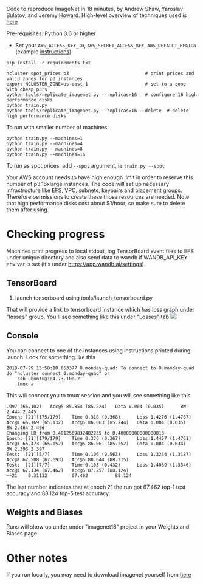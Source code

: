 Code to reproduce ImageNet in 18 minutes, by Andrew Shaw, Yaroslav Bulatov, and Jeremy Howard. High-level overview of techniques used is [here](http://fast.ai/2018/08/10/fastai-diu-imagenet/)


Pre-requisites: Python 3.6 or higher

- Set your `AWS_ACCESS_KEY_ID`, `AWS_SECRET_ACCESS_KEY`, `AWS_DEFAULT_REGION` (example [instructions](https://docs.google.com/document/d/1Z8lCZVWXs7XORbiNmBAsBDtouV3KwrtH8-UL5M-zHus/edit))

```
pip install -r requirements.txt

ncluster spot_prices p3                            # print prices and valid zones for p3 instances
export NCLUSTER_ZONE=us-east-1                     # set to a zone with cheap p3's
python tools/replicate_imagenet.py --replicas=16   # configure 16 high performance disks
python train.py
python tools/replicate_imagenet.py --replicas=16 --delete  # delete high performance disks
```

To run with smaller number of machines:

```
python train.py --machines=1
python train.py --machines=4
python train.py --machines=8
python train.py --machines=16
```

To run as spot prices, add `--spot` argument, ie `train.py --spot`

Your AWS account needs to have high enough limit in order to reserve this number of p3.16xlarge instances. The code will set up necessary infrastructure like EFS, VPC, subnets, keypairs and placement groups. Therefore permissions to create these those resources are needed. Note that high performance disks cost about $1/hour, so make sure to delete them after using.


# Checking progress

Machines print progress to local stdout, log TensorBoard event files to EFS under unique directory and also send data to wandb if WANDB_API_KEY env var is set (it's under https://app.wandb.ai/settings).


## TensorBoard
1. launch tensorboard using tools/launch_tensorboard.py

That will provide a link to tensorboard instance which has loss graph under "losses" group. You'll see something like this under "Losses" tab
<img src='https://raw.githubusercontent.com/diux-dev/imagenet18/master/tensorboard.png'>

## Console
You can connect to one of the instances using instructions printed during launch. Look for something like this

```
2019-07-29 15:58:10.653377 0.monday-quad: To connect to 0.monday-quad do "ncluster connect 0.monday-quad" or
    ssh ubuntu@184.73.100.7
    tmux a
```

This will connect you to tmux session and you will see something like this

```
.997 (65.102)   Acc@5 85.854 (85.224)   Data 0.004 (0.035)      BW 2.444 2.445
Epoch: [21][175/179]    Time 0.318 (0.368)      Loss 1.4276 (1.4767)    Acc@1 66.169 (65.132)   Acc@5 86.063 (85.244)   Data 0.004 (0.035)      BW 2.464 2.466
Changing LR from 0.4012569832402235 to 0.40000000000000013
Epoch: [21][179/179]    Time 0.336 (0.367)      Loss 1.4457 (1.4761)    Acc@1 65.473 (65.152)   Acc@5 86.061 (85.252)   Data 0.004 (0.034)      BW 2.393 2.397
Test:  [21][5/7]        Time 0.106 (0.563)      Loss 1.3254 (1.3187)    Acc@1 67.508 (67.693)   Acc@5 88.644 (88.315)
Test:  [21][7/7]        Time 0.105 (0.432)      Loss 1.4089 (1.3346)    Acc@1 67.134 (67.462)   Acc@5 87.257 (88.124)
~~21    0.31132         67.462          88.124
```

The last number indicates that at epoch 21 the run got 67.462 top-1 test accuracy and 88.124 top-5 test accuracy.

## Weights and Biases

Runs will show up under under "imagenet18" project in your Weights and Biases page.

# Other notes
If you run locally, you may need to download imagenet yourself from [here](https://s3.amazonaws.com/yaroslavvb2/data/imagenet18.tar)

